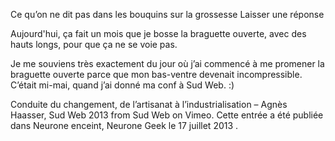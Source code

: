 
Ce qu’on ne dit pas dans les bouquins sur la grossesse
Laisser une réponse	

Aujourd'hui, ça fait un mois que je bosse la braguette ouverte, avec des hauts longs, pour que ça ne se voie pas.

Je me souviens très exactement du jour où j’ai commencé à me promener la braguette ouverte parce que mon bas-ventre devenait incompressible. C’était mi-mai, quand j’ai donné ma conf à Sud Web. :)

Conduite du changement, de l’artisanat à l’industrialisation – Agnès Haasser, Sud Web 2013 from Sud Web on Vimeo.
Cette entrée a été publiée dans Neurone enceint, Neurone Geek le 17 juillet 2013 . 